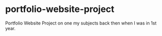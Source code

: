 # portfolio-website-project
Portfolio Website Project on one my subjects back then when I was in 1st year.
